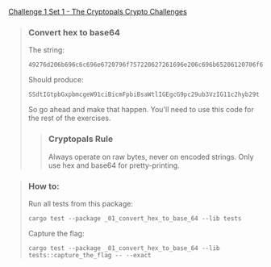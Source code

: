 [Challenge 1 Set 1 - The Cryptopals Crypto Challenges](https://cryptopals.com/sets/1/challenges/1)

> ### Convert hex to base64
>
> The string:
>
>     49276d206b696c6c696e6720796f757220627261696e206c696b65206120706f69736f6e6f7573206d757368726f6f6d
>
> Should produce:
>
>     SSdtIGtpbGxpbmcgeW91ciBicmFpbiBsaWtlIGEgcG9pc29ub3VzIG11c2hyb29t
>
> So go ahead and make that happen. You'll need to use this code for the rest of the exercises.
>
> > ### Cryptopals Rule
> > Always operate on raw bytes, never on encoded strings. Only use hex and base64 for pretty-printing.

> ### How to:
> Run all tests from this package:
>
>     cargo test --package _01_convert_hex_to_base_64 --lib tests
>
> Capture the flag:
>
>     cargo test --package _01_convert_hex_to_base_64 --lib tests::capture_the_flag -- --exact
